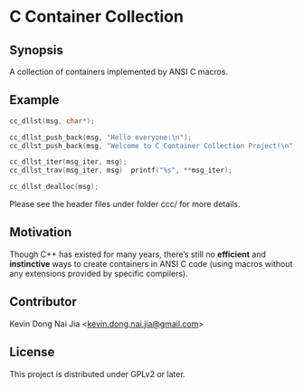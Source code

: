 # C Container Collection

## Synopsis

A collection of containers implemented by ANSI C macros.

## Example

```C
cc_dllst(msg, char*);

cc_dllst_push_back(msg, "Hello everyone:\n");
cc_dllst_push_back(msg, "Welcome to C Container Collection Project!\n");

cc_dllst_iter(msg_iter, msg);
cc_dllst_trav(msg_iter, msg)  printf("%s", **msg_iter);

cc_dllst_dealloc(msg);
```

Please see the header files under folder ccc/ for more details.

## Motivation

Though C++ has existed for many years, there’s still no **efficient** and **instinctive** ways to create containers in ANSI C code (using macros without any extensions provided by specific compilers).

## Contributor

Kevin Dong Nai Jia <<kevin.dong.nai.jia@gmail.com>>

## License

This project is distributed under GPLv2 or later.
